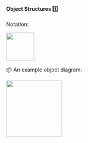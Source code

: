<link rel="stylesheet" href="{{baseUrl}}/css/textbook.css">

<div class="website-content">

<div id="title">

#### Object Structures :one:

</div>

<div id="body">

Notation:

<img src="{{baseUrl}}/uml/objectDiagrams/objectStructures/images/notation.png" height="75" />
<p/>

<tip-box>

:package: An example object diagram:

<img src="{{baseUrl}}/uml/objectDiagrams/objectStructures/images/professorStudent.png" height="150" />
<p/>

</tip-box>

</div>

<div id="extras">

<include src="exercises.md" />

<div>

</div>
